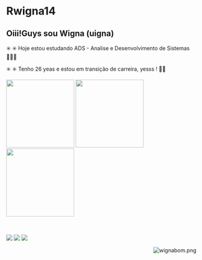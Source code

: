 # Rwigna14
## Oiii!Guys sou Wigna (uigna)
 <div>
 ✳️ ✳️ Hoje estou estudando ADS - Analise e Desenvolvimento de Sistemas 👩🏿‍💻
 
✳️ ✳️  Tenho 26 yeas e estou em transição de carreira, yesss ! 💃🏽
 <div>
 <img height="180em" src="https://github-readme-stats.vercel.app/api?
 <a href="https://github.com/wigna">
  <img height="180em" src="https://github-readme-stats.vercel.app/api?username=wigna&show_icons=true&theme=dark&include_all_commits=true&count_private=true"/>
  <img height="180em" src="https://github-readme-stats.vercel.app/api/top-langs/?username=wigna&layout=compact&langs_count=7&theme=dark"/>
</div>
<div style="display: inline_block"><br>
 
 <div style="display: inline_block"><br>
  
 
 <a href="https://instagram.com/wigna.romaisa" target="_blank"><img src="https://img.shields.io/badge/-Instagram-%23E4405F?style=for-the-badge&logo=instagram&logoColor=white" target="_blank"></a>
 	<a href="https://www.twitch.tv/wignaroma" target="_blank"><img src="https://img.shields.io/badge/Twitch-9146FF?style=for-the-badge&logo=twitch&logoColor=white" target="_blank"></a>
 <a href="https://discord.gg/G9GPg5SA75" target="_blank"><img src="https://img.shields.io/badge/Discord-7289DA?style=for-the-badge&logo=discord&logoColor=white" target="_blank"></a> 

 </div>
  
 <img align="right" alt="wignabom.png" src="https://cdn.discordapp.com/attachments/ ile:///home/wigna/Downloads/wignabom.png/hi.gif">
</div>
  
